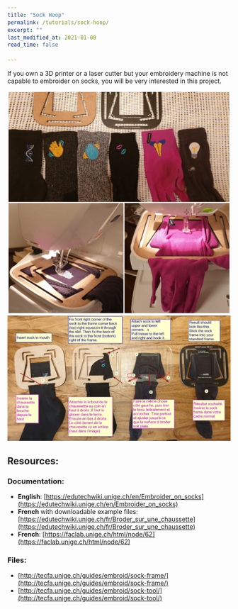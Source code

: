 ```yaml
---
title: "Sock Hoop"
permalink: /tutorials/sock-hoop/
excerpt: ""
last_modified_at: 2021-01-08
read_time: false

---
```

If you own a 3D printer or a laser cutter but your embroidery machine is not capable to embroider on socks, you will be very interested in this project.

![Sock Hoop in Action](/assets/images/tutorials/sock-hoop/sock-hoop-in-action.jpg)
![Sock Hoop Annotated](/assets/images/tutorials/sock-hoop/sock-hoop-annotated.jpg)

## Resources:

### Documentation:
* **English**: [https://edutechwiki.unige.ch/en/Embroider_on_socks](https://edutechwiki.unige.ch/en/Embroider_on_socks)
* **French** with downloadable example files: [https://edutechwiki.unige.ch/fr/Broder_sur_une_chaussette](https://edutechwiki.unige.ch/fr/Broder_sur_une_chaussette)
* **French**: [https://faclab.unige.ch/html/node/62](https://faclab.unige.ch/html/node/62)

### Files:
* [http://tecfa.unige.ch/guides/embroid/sock-frame/](http://tecfa.unige.ch/guides/embroid/sock-frame/)
* [http://tecfa.unige.ch/guides/embroid/sock-tool/](http://tecfa.unige.ch/guides/embroid/sock-tool/)

